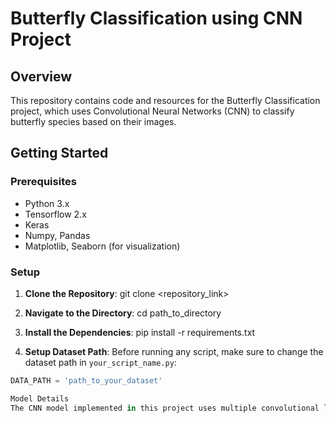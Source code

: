 # Butterfly Classification using CNN Project

## Overview
This repository contains code and resources for the Butterfly Classification project, which uses Convolutional Neural Networks (CNN) to classify butterfly species based on their images.

## Getting Started

### Prerequisites

- Python 3.x
- Tensorflow 2.x
- Keras
- Numpy, Pandas
- Matplotlib, Seaborn (for visualization)

### Setup

1. **Clone the Repository**:
   git clone <repository_link>

2. **Navigate to the Directory**:
  cd path_to_directory

3. **Install the Dependencies**:
   pip install -r requirements.txt

4. **Setup Dataset Path**:
Before running any script, make sure to change the dataset path in `your_script_name.py`:
```python
DATA_PATH = 'path_to_your_dataset'

Model Details
The CNN model implemented in this project uses multiple convolutional layers, followed by pooling layers and dense layers. The output layer uses a softmax function to classify butterfly species.

 
